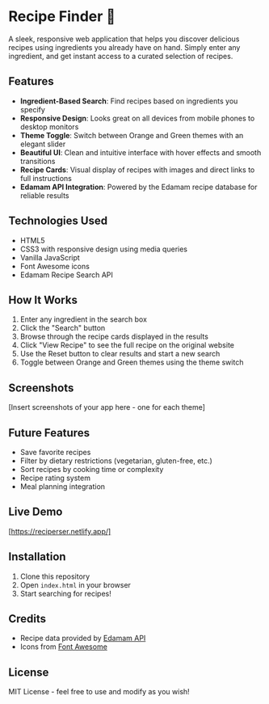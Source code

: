 # Recipe Finder 🍳

A sleek, responsive web application that helps you discover delicious recipes using ingredients you already have on hand. Simply enter any ingredient, and get instant access to a curated selection of recipes.

## Features

- **Ingredient-Based Search**: Find recipes based on ingredients you specify
- **Responsive Design**: Looks great on all devices from mobile phones to desktop monitors
- **Theme Toggle**: Switch between Orange and Green themes with an elegant slider
- **Beautiful UI**: Clean and intuitive interface with hover effects and smooth transitions
- **Recipe Cards**: Visual display of recipes with images and direct links to full instructions
- **Edamam API Integration**: Powered by the Edamam recipe database for reliable results

## Technologies Used

- HTML5
- CSS3 with responsive design using media queries
- Vanilla JavaScript
- Font Awesome icons
- Edamam Recipe Search API

## How It Works

1. Enter any ingredient in the search box
2. Click the "Search" button
3. Browse through the recipe cards displayed in the results
4. Click "View Recipe" to see the full recipe on the original website
5. Use the Reset button to clear results and start a new search
6. Toggle between Orange and Green themes using the theme switch

## Screenshots

[Insert screenshots of your app here - one for each theme]

## Future Features

- Save favorite recipes
- Filter by dietary restrictions (vegetarian, gluten-free, etc.)
- Sort recipes by cooking time or complexity
- Recipe rating system
- Meal planning integration

## Live Demo

[https://reciperser.netlify.app/]

## Installation

1. Clone this repository
2. Open `index.html` in your browser
3. Start searching for recipes!

## Credits

- Recipe data provided by [Edamam API](https://developer.edamam.com/)
- Icons from [Font Awesome](https://fontawesome.com/)

## License

MIT License - feel free to use and modify as you wish!
